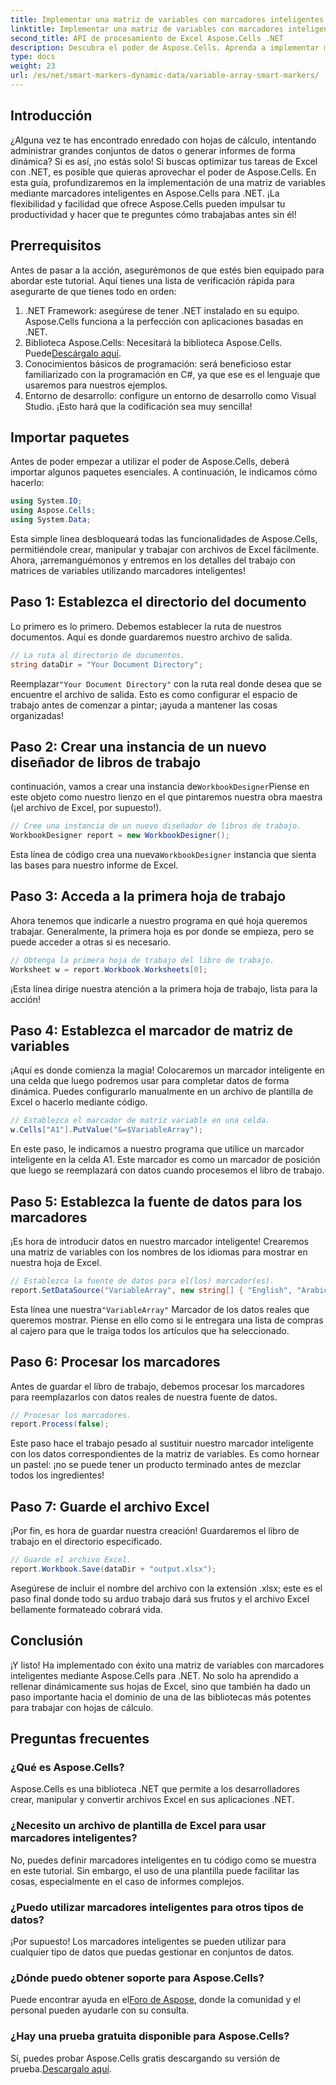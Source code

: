 ```yaml
---
title: Implementar una matriz de variables con marcadores inteligentes Aspose.Cells
linktitle: Implementar una matriz de variables con marcadores inteligentes Aspose.Cells
second_title: API de procesamiento de Excel Aspose.Cells .NET
description: Descubra el poder de Aspose.Cells. Aprenda a implementar matrices de variables con marcadores inteligentes paso a paso para generar informes de Excel sin inconvenientes.
type: docs
weight: 23
url: /es/net/smart-markers-dynamic-data/variable-array-smart-markers/
---
```

## Introducción
¿Alguna vez te has encontrado enredado con hojas de cálculo, intentando administrar grandes conjuntos de datos o generar informes de forma dinámica? Si es así, ¡no estás solo! Si buscas optimizar tus tareas de Excel con .NET, es posible que quieras aprovechar el poder de Aspose.Cells. En esta guía, profundizaremos en la implementación de una matriz de variables mediante marcadores inteligentes en Aspose.Cells para .NET. ¡La flexibilidad y facilidad que ofrece Aspose.Cells pueden impulsar tu productividad y hacer que te preguntes cómo trabajabas antes sin él!
## Prerrequisitos
Antes de pasar a la acción, asegurémonos de que estés bien equipado para abordar este tutorial. Aquí tienes una lista de verificación rápida para asegurarte de que tienes todo en orden:
1. .NET Framework: asegúrese de tener .NET instalado en su equipo. Aspose.Cells funciona a la perfección con aplicaciones basadas en .NET.
2.  Biblioteca Aspose.Cells: Necesitará la biblioteca Aspose.Cells. Puede[Descárgalo aquí](https://releases.aspose.com/cells/net/).
3. Conocimientos básicos de programación: será beneficioso estar familiarizado con la programación en C#, ya que ese es el lenguaje que usaremos para nuestros ejemplos.
4. Entorno de desarrollo: configure un entorno de desarrollo como Visual Studio. ¡Esto hará que la codificación sea muy sencilla!
## Importar paquetes
Antes de poder empezar a utilizar el poder de Aspose.Cells, deberá importar algunos paquetes esenciales. A continuación, le indicamos cómo hacerlo:
```csharp
using System.IO;
using Aspose.Cells;
using System.Data;
```
Esta simple línea desbloqueará todas las funcionalidades de Aspose.Cells, permitiéndole crear, manipular y trabajar con archivos de Excel fácilmente.
Ahora, ¡arremanguémonos y entremos en los detalles del trabajo con matrices de variables utilizando marcadores inteligentes!
## Paso 1: Establezca el directorio del documento
Lo primero es lo primero. Debemos establecer la ruta de nuestros documentos. Aquí es donde guardaremos nuestro archivo de salida.
```csharp
// La ruta al directorio de documentos.
string dataDir = "Your Document Directory";
```
 Reemplazar`"Your Document Directory"` con la ruta real donde desea que se encuentre el archivo de salida. Esto es como configurar el espacio de trabajo antes de comenzar a pintar; ¡ayuda a mantener las cosas organizadas!
## Paso 2: Crear una instancia de un nuevo diseñador de libros de trabajo
 continuación, vamos a crear una instancia de`WorkbookDesigner`Piense en este objeto como nuestro lienzo en el que pintaremos nuestra obra maestra (¡el archivo de Excel, por supuesto!).
```csharp
// Cree una instancia de un nuevo diseñador de libros de trabajo.
WorkbookDesigner report = new WorkbookDesigner();
```
 Esta línea de código crea una nueva`WorkbookDesigner` instancia que sienta las bases para nuestro informe de Excel.
## Paso 3: Acceda a la primera hoja de trabajo
Ahora tenemos que indicarle a nuestro programa en qué hoja queremos trabajar. Generalmente, la primera hoja es por donde se empieza, pero se puede acceder a otras si es necesario.
```csharp
// Obtenga la primera hoja de trabajo del libro de trabajo.
Worksheet w = report.Workbook.Worksheets[0];
```
¡Esta línea dirige nuestra atención a la primera hoja de trabajo, lista para la acción!
## Paso 4: Establezca el marcador de matriz de variables
¡Aquí es donde comienza la magia! Colocaremos un marcador inteligente en una celda que luego podremos usar para completar datos de forma dinámica. Puedes configurarlo manualmente en un archivo de plantilla de Excel o hacerlo mediante código.
```csharp
// Establezca el marcador de matriz variable en una celda.
w.Cells["A1"].PutValue("&=$VariableArray");
```
En este paso, le indicamos a nuestro programa que utilice un marcador inteligente en la celda A1. Este marcador es como un marcador de posición que luego se reemplazará con datos cuando procesemos el libro de trabajo.
## Paso 5: Establezca la fuente de datos para los marcadores
¡Es hora de introducir datos en nuestro marcador inteligente! Crearemos una matriz de variables con los nombres de los idiomas para mostrar en nuestra hoja de Excel.
```csharp
// Establezca la fuente de datos para el(los) marcador(es).
report.SetDataSource("VariableArray", new string[] { "English", "Arabic", "Hindi", "Urdu", "French" });
```
 Esta línea une nuestra`"VariableArray"` Marcador de los datos reales que queremos mostrar. Piense en ello como si le entregara una lista de compras al cajero para que le traiga todos los artículos que ha seleccionado.
## Paso 6: Procesar los marcadores
Antes de guardar el libro de trabajo, debemos procesar los marcadores para reemplazarlos con datos reales de nuestra fuente de datos.
```csharp
// Procesar los marcadores.
report.Process(false);
```
Este paso hace el trabajo pesado al sustituir nuestro marcador inteligente con los datos correspondientes de la matriz de variables. Es como hornear un pastel: ¡no se puede tener un producto terminado antes de mezclar todos los ingredientes!
## Paso 7: Guarde el archivo Excel
¡Por fin, es hora de guardar nuestra creación! Guardaremos el libro de trabajo en el directorio especificado.
```csharp
// Guarde el archivo Excel.
report.Workbook.Save(dataDir + "output.xlsx");
```
Asegúrese de incluir el nombre del archivo con la extensión .xlsx; este es el paso final donde todo su arduo trabajo dará sus frutos y el archivo Excel bellamente formateado cobrará vida.
## Conclusión
¡Y listo! Ha implementado con éxito una matriz de variables con marcadores inteligentes mediante Aspose.Cells para .NET. No solo ha aprendido a rellenar dinámicamente sus hojas de Excel, sino que también ha dado un paso importante hacia el dominio de una de las bibliotecas más potentes para trabajar con hojas de cálculo. 
## Preguntas frecuentes
### ¿Qué es Aspose.Cells?  
Aspose.Cells es una biblioteca .NET que permite a los desarrolladores crear, manipular y convertir archivos Excel en sus aplicaciones .NET.
### ¿Necesito un archivo de plantilla de Excel para usar marcadores inteligentes?  
No, puedes definir marcadores inteligentes en tu código como se muestra en este tutorial. Sin embargo, el uso de una plantilla puede facilitar las cosas, especialmente en el caso de informes complejos.
### ¿Puedo utilizar marcadores inteligentes para otros tipos de datos?  
¡Por supuesto! Los marcadores inteligentes se pueden utilizar para cualquier tipo de datos que puedas gestionar en conjuntos de datos.
### ¿Dónde puedo obtener soporte para Aspose.Cells?  
 Puede encontrar ayuda en el[Foro de Aspose](https://forum.aspose.com/c/cells/9), donde la comunidad y el personal pueden ayudarle con su consulta.
### ¿Hay una prueba gratuita disponible para Aspose.Cells?  
 Sí, puedes probar Aspose.Cells gratis descargando su versión de prueba.[Descargalo aquí](https://releases.aspose.com/).
